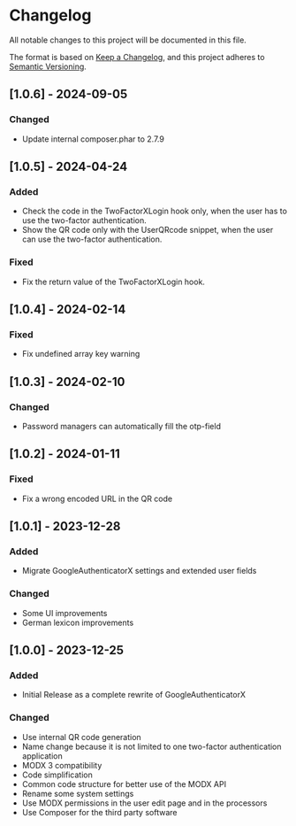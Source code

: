 # Changelog

All notable changes to this project will be documented in this file.

The format is based on [Keep a Changelog](https://keepachangelog.com/en/1.1.0/),
and this project adheres to [Semantic Versioning](https://semver.org/spec/v2.0.0.html).

## [1.0.6] - 2024-09-05

### Changed

- Update internal composer.phar to 2.7.9

## [1.0.5] - 2024-04-24

### Added

- Check the code in the TwoFactorXLogin hook only, when the user has to use the two-factor authentication.
- Show the QR code only with the UserQRcode snippet, when the user can use the two-factor authentication.

### Fixed

- Fix the return value of the TwoFactorXLogin hook.

## [1.0.4] - 2024-02-14

### Fixed

- Fix undefined array key warning

## [1.0.3] - 2024-02-10

### Changed

- Password managers can automatically fill the otp-field

## [1.0.2] - 2024-01-11

### Fixed

- Fix a wrong encoded URL in the QR code

## [1.0.1] - 2023-12-28

### Added

- Migrate GoogleAuthenticatorX settings and extended user fields

### Changed

- Some UI improvements
- German lexicon improvements

## [1.0.0] - 2023-12-25

### Added

- Initial Release as a complete rewrite of GoogleAuthenticatorX

### Changed

- Use internal QR code generation
- Name change because it is not limited to one two-factor authentication application
- MODX 3 compatibility
- Code simplification
- Common code structure for better use of the MODX API
- Rename some system settings
- Use MODX permissions in the user edit page and in the processors
- Use Composer for the third party software
